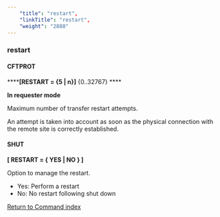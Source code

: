 ```yaml
---
    "title": "restart",
    "linkTitle": "restart",
    "weight": "2880"
---
```

<span id="restart"></span>

### restart

#### CFTPROT

******[RESTART =
{<span class="underline">5</span> &#124; n}]** {0..32767} ****

****In requester mode****

Maximum number of transfer restart attempts.

An attempt is taken into account as soon as the physical connection
with the remote site is correctly established.

#### SHUT

****[ RESTART = { YES &#124; NO } ]****

Option to manage the restart.

- Yes: Perform a restart
- No: No restart following shut down

[Return to Command index](../../)
